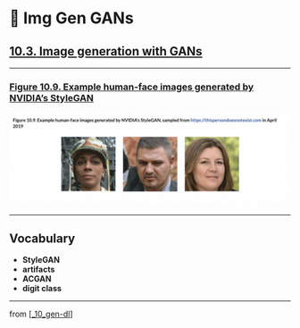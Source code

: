 # 🦋 Img Gen GANs

## [**10.3.** Image generation with GANs](https://livebook.manning.com/book/deep-learning-with-javascript/chapter-10/126)

---

### [**Figure 10.9.** Example human-face images generated by NVIDIA’s StyleGAN](https://livebook.manning.com/book/deep-learning-with-javascript/chapter-10/ch10fig09)

<img src="../../../assets/figures/Figure_10-9.png">

---

## **Vocabulary**

- <b>StyleGAN</b>
- **artifacts**
- **ACGAN**
- **digit class**

<link rel="stylesheet" type="text/css" media="all" href="../../../assets/css/custom.css" />

---

from [[_10_gen-dl]]

[//begin]: # "Autogenerated link references for markdown compatibility"
[_10_gen-dl]: ../_10_gen-dl.md "🦋 Generative DL"
[//end]: # "Autogenerated link references"
